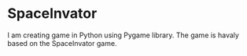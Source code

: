 # SpaceInvator
I am creating game in Python using Pygame library.
The game is havaly based on the SpaceInvator game.
